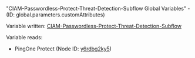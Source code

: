 "CIAM-Passwordless-Protect-Threat-Detection-Subflow Global Variables" - (ID: global.parameters.customAttributes)

Variable written:
[CIAM-Passwordless-Protect-Threat-Detection-Subflow](../index.md#Variables)

Variable reads:
* PingOne Protect (Node ID: [y6rdbg2ky5](../nodes/y6rdbg2ky5.md))
